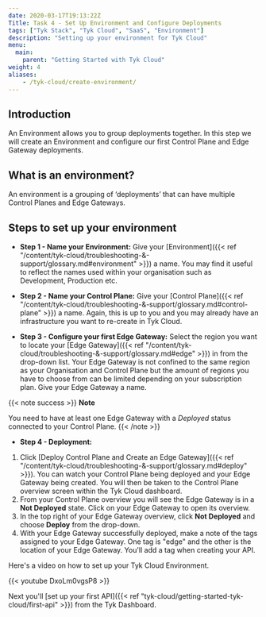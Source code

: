 ```yaml
---
date: 2020-03-17T19:13:22Z
Title: Task 4 - Set Up Environment and Configure Deployments
tags: ["Tyk Stack", "Tyk Cloud", "SaaS", "Environment"]
description: "Setting up your environment for Tyk Cloud"
menu:
  main:
    parent: "Getting Started with Tyk Cloud"
weight: 4
aliases:
    - /tyk-cloud/create-environment/
---
```


## Introduction

An Environment allows you to group deployments together. In this step we will create an Environment and configure our first Control Plane and Edge Gateway deployments.

## What is an environment?

An environment is a grouping of ‘deployments’ that can have multiple Control Planes and Edge Gateways.

## Steps to set up your environment

* **Step 1 - Name your Environment:** Give your [Environment]({{< ref "/content/tyk-cloud/troubleshooting-&-support/glossary.md#environment" >}}) a name. You may find it useful to reflect the names used within your organisation such as Development, Production etc.
  
* **Step 2 - Name your Control Plane:** Give your [Control Plane]({{< ref "/content/tyk-cloud/troubleshooting-&-support/glossary.md#control-plane" >}}) a name. Again, this is up to you and you may already have an infrastructure you want to re-create in Tyk Cloud.
  
* **Step 3 - Configure your first Edge Gateway:** Select the region you want to locate your [Edge Gateway]({{< ref "/content/tyk-cloud/troubleshooting-&-support/glossary.md#edge" >}}) in from the drop-down list. Your Edge Gateway is not confined to the same region as your Organisation and Control Plane but the amount of regions you have to choose from can be limited depending on your subscription plan. Give your Edge Gateway a name. 

{{< note success >}}
**Note**
  
You need to have at least one Edge Gateway with a *Deployed* status connected to your Control Plane.
{{< /note >}}

* **Step 4 - Deployment:**

1. Click [Deploy Control Plane and Create an Edge Gateway]({{< ref "/content/tyk-cloud/troubleshooting-&-support/glossary.md#deploy" >}}). You can watch your Control Plane being deployed and your Edge Gateway being created. You will then be taken to the Control Plane overview screen within the Tyk Cloud dashboard.
2. From your Control Plane overview you will see the Edge Gateway is in a **Not Deployed** state. Click on your Edge Gateway to open its overview.
3. In the top right of your Edge Gateway overview, click **Not Deployed** and choose **Deploy** from the drop-down.
4. With your Edge Gateway successfully deployed, make a note of the tags assigned to your Edge Gateway. One tag is "edge" and the other is the location of your Edge Gateway. You'll add a tag when creating your API.

Here's a video on how to set up your Tyk Cloud Environment.

{{< youtube DxoLm0vgsP8 >}}

Next you'll [set up your first API]({{< ref "tyk-cloud/getting-started-tyk-cloud/first-api" >}}) from the Tyk Dashboard.
